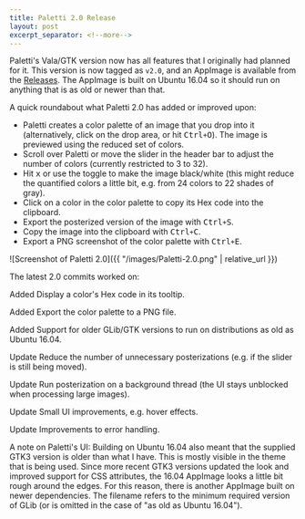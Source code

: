 ```yaml
---
title: Paletti 2.0 Release
layout: post
excerpt_separator: <!--more-->
---
```


Paletti's Vala/GTK version now has all features that I originally had planned for it. This version is now tagged as `v2.0`, and an AppImage is available from the [Releases](https://github.com/Eroica/Paletti/releases). The AppImage is built on Ubuntu 16.04 so it should run on anything that is as old or newer than that. <!--read-more-->

<!--more-->

A quick roundabout what Paletti 2.0 has added or improved upon:

* Paletti creates a color palette of an image that you drop into it (alternatively, click on the drop area, or hit <kbd>Ctrl</kbd>`+`<kbd>O</kbd>). The image is previewed using the reduced set of colors.
* Scroll over Paletti or move the slider in the header bar to adjust the number of colors (currently restricted to 3 to 32).
* Hit <kbd>x</kbd> or use the toggle to make the image black/white (this might reduce the quantified colors a little bit, e.g. from 24 colors to 22 shades of gray).
* Click on a color in the color palette to copy its Hex code into the clipboard.
* Export the posterized version of the image with <kbd>Ctrl</kbd>`+`<kbd>S</kbd>.
* Copy the image into the clipboard with <kbd>Ctrl</kbd>`+`<kbd>C</kbd>.
* Export a PNG screenshot of the color palette with <kbd>Ctrl</kbd>`+`<kbd>E</kbd>.

![Screenshot of Paletti 2.0]({{ "/images/Paletti-2.0.png" | relative_url }})

The latest 2.0 commits worked on:

<span class="tag">Added</span> Display a color's Hex code in its tooltip.

<span class="tag">Added</span> Export the color palette to a PNG file.

<span class="tag">Added</span> Support for older GLib/GTK versions to run on distributions as old as Ubuntu 16.04.

<span class="tag">Update</span> Reduce the number of unnecessary posterizations (e.g. if the slider is still being moved).

<span class="tag">Update</span> Run posterization on a background thread (the UI stays unblocked when processing large images).

<span class="tag">Update</span> Small UI improvements, e.g. hover effects.

<span class="tag">Update</span> Improvements to error handling.

A note on Paletti's UI: Building on Ubuntu 16.04 also meant that the supplied GTK3 version is older than what I have. This is mostly visible in the theme that is being used. Since more recent GTK3 versions updated the look and improved support for CSS attributes, the 16.04 AppImage looks a little bit rough around the edges. For this reason, there is another AppImage built on newer dependencies. The filename refers to the minimum required version of GLib (or is omitted in the case of "as old as Ubuntu 16.04").
